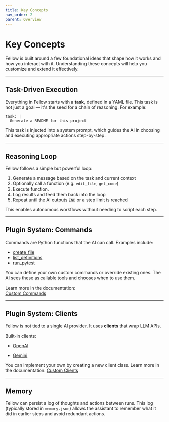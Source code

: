 ```yaml
---
title: Key Concepts
nav_order: 2
parent: Overview
---
```


# Key Concepts

Fellow is built around a few foundational ideas that shape how it works and how you interact with it. Understanding
these concepts will help you customize and extend it effectively.

---

## Task-Driven Execution

Everything in Fellow starts with a **task**, defined in a YAML file. This task is not just a goal — it's the seed for a
chain of reasoning. For example:

    task: |
      Generate a README for this project

This task is injected into a system prompt, which guides the AI in choosing and executing appropriate actions
step-by-step.

---

## Reasoning Loop

Fellow follows a simple but powerful loop:

1. Generate a message based on the task and current context
2. Optionally call a function (e.g. `edit_file`, `get_code`)
3. Execute function.
4. Log results and feed them back into the loop
5. Repeat until the AI outputs `END` or a step limit is reached

This enables autonomous workflows without needing to script each step.

---

## Plugin System: Commands

Commands are Python functions that the AI can call. Examples include:

- [create_file](/fellow/commands/builtin#create_file)
- [list_definitions](/fellow/commands/builtin#list_definitions)
- [run_pytest](/fellow/commands/builtin#run_pytest)

You can define your own custom commands or override existing ones. The AI sees these as callable tools and chooses when
to use them.

Learn more in the documentation:  
[Custom Commands](/fellow/commands/custom)

---

## Plugin System: Clients

Fellow is not tied to a single AI provider. It uses **clients** that wrap LLM APIs.

Built-in clients:

- [OpenAI](/fellow/clients/openai)

- [Gemini](/fellow/clients/gemini)

You can implement your own by creating a new client class. Learn more in the
documentation: [Custom Clients](/fellow/clients/custom)

---

## Memory

Fellow can persist a log of thoughts and actions between runs. This log (typically stored in `memory.json`) allows the
assistant to remember what it did in earlier steps and avoid redundant actions.

